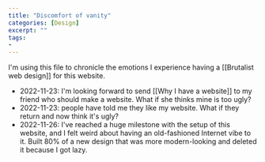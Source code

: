 ```yaml
---
title: "Discomfort of vanity"
categories: [Design]
excerpt: ""
tags:
- 
---
```

I'm using this file to chronicle the emotions I experience having a [[Brutalist web design]] for this website.

- 2022-11-23: I'm looking forward to send [[Why I have a website]] to my friend who should make a website. What if she thinks mine is too ugly?
- 2022-11-23: people have told me they like my website. What if they return and now think it's ugly?
- 2022-11-26: I've reached a huge milestone with the setup of this website, and I felt weird about having an old-fashioned Internet vibe to it. Built 80% of a new design that was more modern-looking and deleted it because I got lazy. 